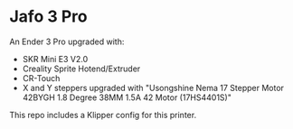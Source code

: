 # Jafo 3 Pro

An Ender 3 Pro upgraded with:

- SKR Mini E3 V2.0
- Creality Sprite Hotend/Extruder
- CR-Touch
- X and Y steppers upgraded with "Usongshine Nema 17 Stepper Motor 42BYGH 1.8 Degree 38MM 1.5A 42 Motor (17HS4401S)"

This repo includes a Klipper config for this printer.
